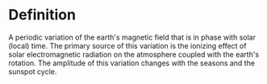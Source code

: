 # Definition

A periodic variation of the earth's magnetic field that is in phase with
solar (local) time. The primary source of this variation is the ionizing
effect of solar electromagnetic radiation on the atmosphere coupled with
the earth's rotation. The amplitude of this variation changes with the
seasons and the sunspot cycle.
